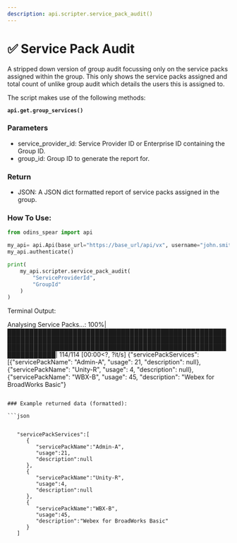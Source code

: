 ```yaml
---
description: api.scripter.service_pack_audit()
---
```


# ✅ Service Pack Audit

A stripped down version of group audit focussing only on the service packs assigned within the group. This only shows the service packs assigned and total count of unlike group audit which details the users this is assigned to.

The script makes use of the following methods:

<pre class="language-python"><code class="lang-python"><strong>api.get.group_services()
</strong></code></pre>

### Parameters&#x20;

* service\_provider\_id: Service Provider ID or Enterprise ID containing the Group ID.
* group\_id: Group ID to generate the report for.

### Return

* JSON: A JSON dict formatted report of service packs assigned in the group.

### How To Use:

```python
from odins_spear import api

my_api= api.Api(base_url="https://base_url/api/vx", username="john.smith", password="ODIN_INSTANCE_1")
my_api.authenticate()

print(
    my_api.scripter.service_pack_audit(
        "ServiceProviderId",
        "GroupId"
    )
)
```
Terminal Output:

Analysing Service Packs...: 100%|█████████████████████████████████████████████████████████████████████████████████████████████████████████████████████████████████████████████████████████████████| 114/114 [00:00<?, ?it/s] 
{"servicePackServices": [{"servicePackName": "Admin-A", "usage": 21, "description": null}, {"servicePackName": "Unity-R", "usage": 4, "description": null}, {"servicePackName": "WBX-B", "usage": 45, "description": "Webex for BroadWorks Basic"}

```

### Example returned data (formatted):

```json


   "servicePackServices":[
      {
         "servicePackName":"Admin-A",
         "usage":21,
         "description":null
      },
      {
         "servicePackName":"Unity-R",
         "usage":4,
         "description":null
      },
      {
         "servicePackName":"WBX-B",
         "usage":45,
         "description":"Webex for BroadWorks Basic"
      }
   ]
```
